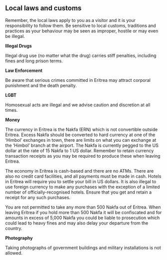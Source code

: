 ## Local laws and customs

Remember, the local laws apply to you as a visitor and it is your responsibility to follow them. Be sensitive to local customs, traditions and practices as your behaviour may be seen as improper, hostile or may even be illegal.

**Illegal Drugs**

Illegal drug use (no matter what the drug) carries stiff penalties, including fines and long prison terms.

**Law Enforcement**

Be aware that serious crimes committed in Eritrea may attract corporal punishment and the death penalty.

**LGBT**

Homosexual acts are illegal and we advise caution and discretion at all times.

**Money**

The currency in Eritrea is the Nakfa (ERN) which is not convertible outside Eritrea. Excess Nakfa should be converted to hard currency at one of the ‘Himbol’ exchanges in town, there are limits on what you can exchange at the ‘Himbol’ branch at the airport. The Nakfa is currently pegged to the US dollar at the rate of 15 Nakfa to 1 US dollar. Remember to retain currency transaction receipts as you may be required to produce these when leaving Eritrea.

The economy in Eritrea is cash-based and there are no ATMs. There are also no credit card facilities, and all payments must be made in cash. Hotels in Eritrea will require you to settle your bill in US dollars. It is also illegal to use foreign currency to make any purchases with the exception of a limited number of officially-recognised hotels. Ensure that you get and retain a receipt for any such purchases.

You are not permitted to take any more than 500 Nakfa out of Eritrea. When leaving Eritrea if you hold more than 500 Nakfa it will be confiscated and for amounts in excess of 5,000 Nakfa you could be liable to prosecution which could lead to heavy fines and may also delay your departure from the country.

**Photography**

Taking photographs of government buildings and military installations is not allowed.